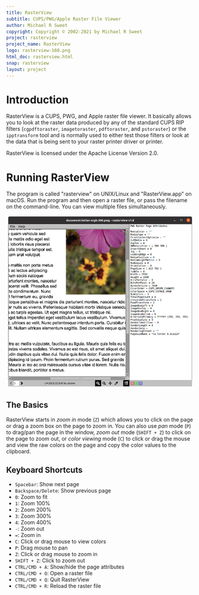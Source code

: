 ```yaml
---
title: RasterView
subtitle: CUPS/PWG/Apple Raster File Viewer
author: Michael R Sweet
copyright: Copyright © 2002-2021 by Michael R Sweet
project: rasterview
project_name: RasterView
logo: rasterview-160.png
html_doc: rasterview.html
snap: rasterview
layout: project
---
```


Introduction
============

RasterView is a CUPS, PWG, and Apple raster file viewer.  It basically allows
you to look at the raster data produced by any of the standard CUPS RIP filters
(`cgpdftoraster`, `imagetoraster`, `pdftoraster`, and `pstoraster`) or the
`ipptransform` tool and is normally used to either test those filters or look
at the data that is being sent to your raster printer driver or printer.

RasterView is licensed under the Apache License Version 2.0.


Running RasterView
==================

The program is called "rasterview" on UNIX/Linux and "RasterView.app" on macOS.
Run the program and then open a raster file, or pass the filename on the
command-line.  You can view multiple files simultaneously.

![RasterView Screenshot](rasterview-ubuntu.png)


The Basics
----------

RasterView starts in *zoom in* mode (`Z`) which allows you to click on the page
or drag a zoom box on the page to zoom in. You can also use *pan* mode (`P`) to
drag/pan the page in the window, *zoom out* mode (`SHIFT + Z`) to click on the
page to zoom out, or *color viewing* mode (`C`) to click or drag the mouse and
view the raw colors on the page and copy the color values to the clipboard.


Keyboard Shortcuts
------------------

- `Spacebar`: Show next page
- `Backspace/Delete`: Show previous page
- `0`: Zoom to fit
- `1`: Zoom 100%
- `2`: Zoom 200%
- `3`: Zoom 300%
- `4`: Zoom 400%
- `-`: Zoom out
- `=`: Zoom in
- `C`: Click or drag mouse to view colors
- `P`: Drag mouse to pan
- `Z`: Click or drag mouse to zoom in
- `SHIFT + Z`: Click to zoom out
- `CTRL/CMD + A`: Show/hide the page attributes
- `CTRL/CMD + O`: Open a raster file
- `CTRL/CMD + Q`: Quit RasterView
- `CTRL/CMD + R`: Reload the raster file
